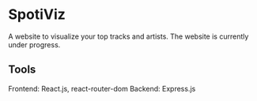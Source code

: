 # SpotiViz
A website to visualize your top tracks and artists. The website is currently under progress.

## Tools
Frontend: React.js, react-router-dom
Backend: Express.js